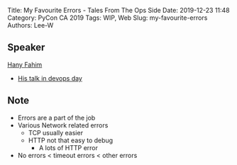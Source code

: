 Title: My Favourite Errors - Tales From The Ops Side
Date: 2019-12-23 11:48
Category: PyCon CA 2019
Tags: WIP, Web
Slug: my-favourite-errors
Authors: Lee-W

## Speaker
[Hany Fahim](https://twitter.com/iHandroid)

* [His talk in devops day](https://devopsdays.org/events/2019-toronto/program/hany-fahim)

## Note
* Errors are a part of the job
* Various Network related errors
    * TCP usually easier
    * HTTP not that easy to debug
        * A lots of HTTP error
* No errors < timeout errors < other errors

